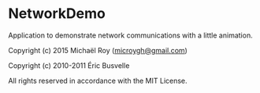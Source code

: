 # NetworkDemo

Application to demonstrate network communications with a little animation.


Copyright (c) 2015 Michaël Roy (microygh@gmail.com)

Copyright (c) 2010-2011 Éric Busvelle

All rights reserved in accordance with the MIT License.
